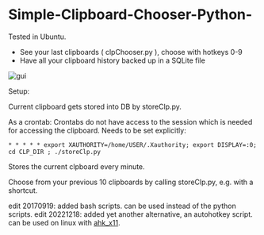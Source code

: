 # Simple-Clipboard-Chooser-Python-

Tested in Ubuntu.

- See your last clipboards ( clpChooser.py ), choose with hotkeys 0-9
- Have all your clipboard history backed up in a SQLite file

![gui](http://i.imgur.com/PqC2kXnl.png)

Setup:

Current clipboard gets stored into DB by storeClp.py. 

As a crontab: Crontabs do not have access to the session which is needed for accessing the clipboard. Needs to be set explicitly:

	* * * * * export XAUTHORITY=/home/USER/.Xauthority; export DISPLAY=:0; cd CLP_DIR ; ./storeClp.py

	
Stores the  current clpboard every minute.

Choose from your previous 10 clipboards by calling storeClp.py, e.g. with a shortcut.

edit 20170919: added bash scripts. can be used instead of the python scripts.
edit 20221218: added yet another alternative, an autohotkey script. can be used on linux with [ahk_x11](https://github.com/phil294/AHK_X11).
